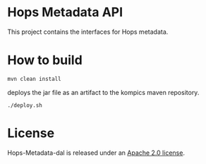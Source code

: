 # Hops Metadata API
This project contains the interfaces for Hops metadata. 


# How to build

```bash
mvn clean install
```

deploys the jar file as an artifact to the kompics maven repository.

```
./deploy.sh
```

# License
Hops-Metadata-dal is released under an [Apache 2.0 license](LICENSE.txt).
